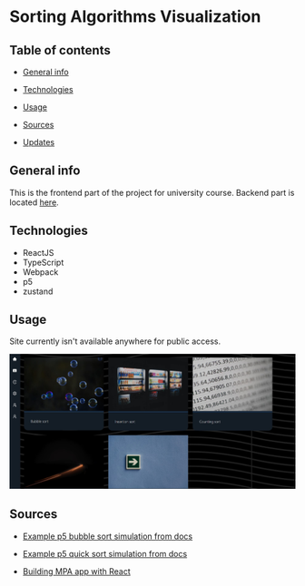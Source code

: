 # Sorting Algorithms Visualization

## Table of contents

- [General info](#general-info)

- [Technologies](#technologies)

- [Usage](#usage)

- [Sources](#updates)

- [Updates](#updates)

## General info

This is the frontend part of the project for university course.
Backend part is located [here](#).

## Technologies

- ReactJS
- TypeScript
- Webpack
- p5
- zustand

## Usage

Site currently isn't available anywhere for public access.

![Image](./main.jpg)

## Sources

- [Example p5 bubble sort simulation from docs](https://p5js.org/examples/simulate-bubble-sort.html)

- [Example p5 quick sort simulation from docs](https://p5js.org/examples/simulate-quicksort.html)

- [Building MPA app with React](https://itnext.io/building-multi-page-application-with-react-f5a338489694)
